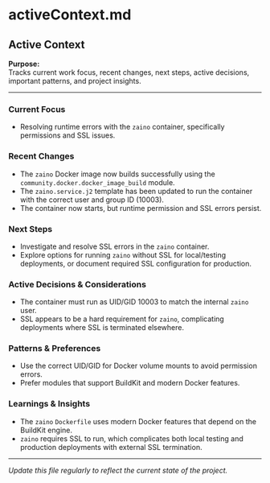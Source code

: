 # activeContext.md

## Active Context

**Purpose:**  
Tracks current work focus, recent changes, next steps, active decisions, important patterns, and project insights.

---

### Current Focus
- Resolving runtime errors with the `zaino` container, specifically permissions and SSL issues.

### Recent Changes
- The `zaino` Docker image now builds successfully using the `community.docker.docker_image_build` module.
- The `zaino.service.j2` template has been updated to run the container with the correct user and group ID (10003).
- The container now starts, but runtime permission and SSL errors persist.

### Next Steps
- Investigate and resolve SSL errors in the `zaino` container.
- Explore options for running `zaino` without SSL for local/testing deployments, or document required SSL configuration for production.

### Active Decisions & Considerations
- The container must run as UID/GID 10003 to match the internal `zaino` user.
- SSL appears to be a hard requirement for `zaino`, complicating deployments where SSL is terminated elsewhere.

### Patterns & Preferences
- Use the correct UID/GID for Docker volume mounts to avoid permission errors.
- Prefer modules that support BuildKit and modern Docker features.

### Learnings & Insights
- The `zaino` `Dockerfile` uses modern Docker features that depend on the BuildKit engine.
- `zaino` requires SSL to run, which complicates both local testing and production deployments with external SSL termination.

---

*Update this file regularly to reflect the current state of the project.*
